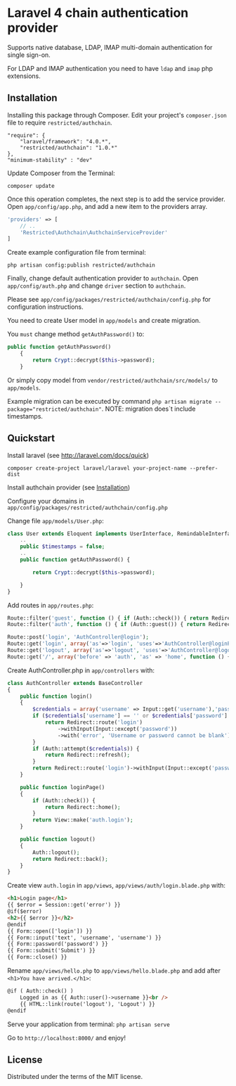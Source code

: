 Laravel 4 chain authentication provider
=========

Supports native database, LDAP, IMAP multi-domain authentication for single sign-on.

For LDAP and IMAP authentication you need to have `ldap` and `imap` php extensions.


## Installation

Installing this package through Composer. Edit your project's `composer.json` file to require `restricted/authchain`.

	"require": {
		"laravel/framework": "4.0.*",
		"restricted/authchain": "1.0.*"
	},
	"minimum-stability" : "dev"

Update Composer from the Terminal:

    composer update

Once this operation completes, the next step is to add the service provider. Open `app/config/app.php`, and add a new item to the providers array.

```php
'providers' => [
    // ..
    'Restricted\Authchain\AuthchainServiceProvider'
]
```

Create example configuration file from terminal:

    php artisan config:publish restricted/authchain

Finally, change default authentication provider to `authchain`. Open `app/config/auth.php` and change `driver` section to `authchain`.

Please see `app/config/packages/restricted/authchain/config.php` for configuration instructions.

You need to create User model in `app/models` and create migration.

You ``must`` change method `getAuthPassword()` to:

```php
public function getAuthPassword()
    {
        return Crypt::decrypt($this->password);
    }
```
Or simply copy model from `vendor/restricted/authchain/src/models/` to `app/models`.

Example migration can be executed by command `php artisan migrate --package="restricted/authchain"`. NOTE: migration does`t include timestamps.

## Quickstart

Install laravel (see http://laravel.com/docs/quick)

    composer create-project laravel/laravel your-project-name --prefer-dist

Install authchain provider (see [Installation](#installation))

Configure your domains in `app/config/packages/restricted/authchain/config.php`

Change file `app/models/User.php`:

```php
class User extends Eloquent implements UserInterface, RemindableInterface {
    ..
    public $timestamps = false;
    ..
    public function getAuthPassword() {

        return Crypt::decrypt($this->password);

    }
}
```

Add routes in `app/routes.php`:

```php
Route::filter('guest', function () { if (Auth::check()) { return Redirect::route('home'); }});
Route::filter('auth', function () { if (Auth::guest()) { return Redirect::route('login')->with('flash_notice', 'You are already logged in!'); }});

Route::post('login', 'AuthController@login');
Route::get('login', array('as'=>'login', 'uses'=>'AuthController@loginPage'));
Route::get('logout', array('as'=>'logout', 'uses'=>'AuthController@logout'));
Route::get('/', array('before' => 'auth', 'as' => 'home', function () { return View::make('hello'); }));
```

Create AuthController.php in `app/controllers` with:

```php
class AuthController extends BaseController
{
    public function login()
    {
        $credentials = array('username' => Input::get('username'),'password' => Input::get('password'));
      	if ($credentials['username'] == '' or $credentials['password'] == '') {
      	    return Redirect::route('login')
                ->withInput(Input::except('password'))
                ->with('error', 'Username or password cannot be blank');
       	}
        if (Auth::attempt($credentials)) {
            return Redirect::refresh();
        }
        return Redirect::route('login')->withInput(Input::except('password'))->with('error', 'Wrong username or password');
    }

    public function loginPage()
    {
        if (Auth::check()) {
            return Redirect::home();
        }
        return View::make('auth.login');
    }

    public function logout()
    {
        Auth::logout();
        return Redirect::back();
    }
}
```

Create view `auth.login` in `app/views`, `app/views/auth/login.blade.php` with:

```html
<h1>Login page</h1>
{{ $error = Session::get('error') }}
@if($error)
<h2>{{ $error }}</h2>
@endif
{{ Form::open(['login']) }}
{{ Form::input('text', 'username', 'username') }}
{{ Form::password('password') }}
{{ Form::submit('Submit') }}
{{ Form::close() }}
```

Rename `app/views/hello.php` to `app/views/hello.blade.php` and add after `<h1>You have arrived.</h1>`:

```html
@if ( Auth::check() )
    Logged in as {{ Auth::user()->username }}<br />
    {{ HTML::link(route('logout'), 'Logout') }}
@endif
```

Serve your application from terminal: `php artisan serve`

Go to `http://localhost:8000/` and enjoy!


## License

Distributed under the terms of the MIT license.